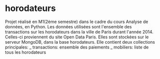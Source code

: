 # horodateurs
Projet réalisé en M1(2ème semestre) dans le cadre du cours Analyse de données, en Python. Les données utilisées sont l'ensemble des transactions sur les horodateurs dans la ville de Paris durant l'année 2014. Celles-ci proviennent du site Open Data Paris. Elles sont stockées sur le serveur MongoDB, dans la base horodateurs.
Elle contient deux collections principales: 
  _ transactions: ensemble des paiements
  _ mobiliers: liste de tous les horodateurs 

